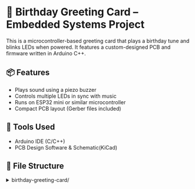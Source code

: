 # 🎂 Birthday Greeting Card – Embedded Systems Project

This is a microcontroller-based greeting card that plays a birthday tune and blinks LEDs when powered. It features a custom-designed PCB and firmware written in Arduino C++.

## 📦 Features
- Plays sound using a piezo buzzer
- Controls multiple LEDs in sync with music
- Runs on ESP32 mini or similar microcontroller
- Compact PCB layout (Gerber files included)

## 🧰 Tools Used
- Arduino IDE (C/C++)
- PCB Design Software & Schematic(KiCad)

## 📁 File Structure

<details>
  <summary>birthday-greeting-card/</summary>
  <ul>
    <li>
      firmware/
      <ul>
        <li>Birhtday_Greetings_V3_ino_copy_202504121542_copy_20250502000147.ino # Arduino sketch</li>
      </ul>
    </li>
    <li>
      pcb/
      <ul>
        <li>Birthday_Greetings_05132025_Gerber.zip # Gerber files for PCB fabrication</li>
      </ul>
    </li>
    <li>
      media/
      <ul>
        <li>(Images and videos of prototype)</li>
      </ul>
    </li>
  </ul>
</details>

